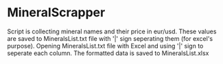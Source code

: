 # MineralScrapper

Script is collecting mineral names and their price in eur/usd.
These values are saved to MineralsList.txt file with '|' sign seperating them (for excel's purpose).
Opening MineralsList.txt file with Excel and using '|' sign to seperate each column. 
The formatted data is saved to MineralsList.xlsx
